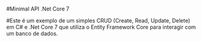 #Minimal API .Net Core 7

#Este é um exemplo de um simples CRUD (Create, Read, Update, Delete) em C# e .Net Core 7 que utiliza o Entity Framework Core para interagir com um banco de dados.  
